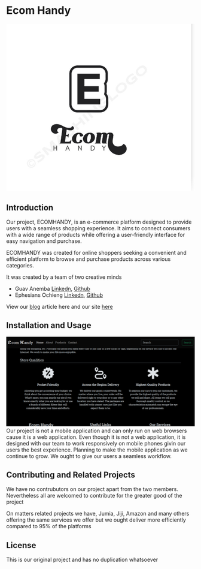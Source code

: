 # Ecom Handy
![ecomlogo](ecomlogo.JPG)
## Introduction

Our project, ECOMHANDY, is an e-commerce platform designed to provide users with a seamless shopping experience. 
It aims to connect consumers with a wide range of products while offering a user-friendly interface for easy navigation and purchase.

ECOMHANDY was created for online shoppers seeking a convenient and efficient platform to browse and purchase products across various categories.

It was created by a team of two creative minds
- Guav Anemba [Linkedn](https://www.linkedin.com/in/guav-gharddammez-a25a29278?utm_source=share&utm_campaign=share_via&utm_content=profile&utm_medium=android_app), [Github](https://github.com/Gharddammez)
- Ephesians Ochieng [Linkedn](https://www.linkedin.com/in/ephesians-ochieng-okoth-a14955262/), [Github](https://github.com/quiesscent)

View our [blog]() article here and our site [here]()

## Installation and Usage

![image](image.png)
Our project is not a mobile application and can only run on web browsers cause it is a web application. Even though it is not a web application, it is designed with our team to work responsively on mobile phones givin our users the best experience.
Planning to make the mobile application as we continue to grow. We ought to give our users a seamless workflow.

## Contributing and Related Projects

We have no contrubutors on our project apart from the two members. Nevertheless all are welcomed to contribute for the greater good of the project

On matters related projects we have, Jumia, Jiji, Amazon and many others offering the same services we offer but we ought deliver more efficiently compared to 95% of the platforms

## License

This is our original project and has no duplication whatsoever

